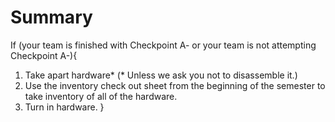 



# Summary

If (your team is finished with Checkpoint A- or your team is not attempting Checkpoint A-){
  1. Take apart hardware* (\* Unless we ask you not to disassemble it.)
  3. Use the inventory check out sheet from the beginning of the semester to take inventory of all of the hardware.
  4. Turn in hardware.
  }
